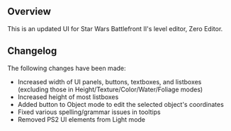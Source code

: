 ## Overview
This is an updated UI for Star Wars Battlefront II's level editor, Zero Editor.

## Changelog
The following changes have been made:
- Increased width of UI panels, buttons, textboxes, and listboxes (excluding those in Height/Texture/Color/Water/Foliage modes)
- Increased height of most listboxes
- Added button to Object mode to edit the selected object's coordinates
- Fixed various spelling/grammar issues in tooltips
- Removed PS2 UI elements from Light mode